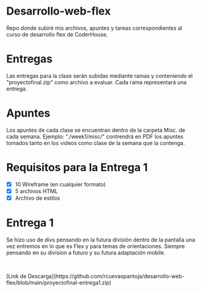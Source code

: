 # Desarrollo-web-flex
 Repo donde subiré mis archivos, apuntes y tareas correspondientes al curso de desarrollo flex de CoderHouse.

# Entregas
 Las entregas para la clase serán subidas mediante ramas y conteniendo el "proyectofinal.zip" como archivo a evaluar. Cada rama representará una entrega.

 # Apuntes
 Los apuntes de cada clase se encuentran dentro de la carpeta Misc. de cada semana. Ejemplo:  "./week1/misc/" contrendrá en PDF los apuntes tomados tanto en los videos como clase de la semana que la contenga.

# Requisitos para la Entrega 1

- [X] 10 Wireframe (en cualquier formato)
- [X] 5 archivos HTML
- [X] Archivo de estilos

# Entrega 1
 <p>Se hizo uso de divs pensando en la futura división dentro de la pantalla una vez entremos en lo que es Flex y para temas de orientaciones. Siempre pensando en su division a futuro y su futura adaptación mobile.<p/> 
  <br>
<p>[Link de Descarga](https://github.com/rcuevaspantoja/desarrollo-web-flex/blob/main/proyectofinal-entrega1.zip)</p>

